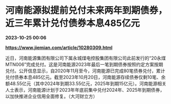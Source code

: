 # 河南能源拟提前兑付未来两年到期债券，近三年累计兑付债券本息485亿元

**2023-10-25 00:06**

**https://www.jiemian.com/article/10280309.html**

近日，河南能源集团有限公司下属永城煤电控股集团有限公司此前发行的“20永煤MTN006”完成兑付。这是河南能源2023年最后一笔到期债券按照约定方案按期兑付。公开信息显示，自2020年11月至今，河南能源已完成80笔债券兑付，累计兑付债券本息485亿元。截至2023年10月20日，河南能源存续债券仅剩10笔、余额48.55亿元（其中2024年到期33.55亿元，2025年到期15亿元）。河南能源相关人士表示，河南能源计划于2023年年底前集中兑付2024年、2025年到期债券，以加快推进企业信用全面修复。（大河财立方）